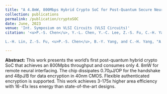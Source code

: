 ```yaml
---
title: "A 4.8mW, 800Mbps Hybrid Crypto SoC for Post-Quantum Secure Neural Interfacing"
collection: publications
permalink: /publication/cryptoSOC
date: June, 2023
venue: 'Int. Symposium on VLSI Circuits (VLSI Circuits)'
citation: '<u>P.-S. Chen</u>, Y.-L. Chen, Y.-C. Lee, Z.-S. Fu, C.-H. Yang, "A 28.8mW Accelerator IC for Dark Channel Prior Based Blind Image Deblurring," <i>IEEE Asian Solid-State Circuits Conference (A-SSCC)</i>, Nov. 2021.

L.-H. Lin, Z.-S. Fu, <u>P.-S. Chen</u>, B.-Y. Yang, and C.-H. Yang, "A 4.8mW, 800Mbps Hybrid Crypto SoC for Post-Quantum Secure Neural Interfacing," <i>Int. Symposium on VLSI Circuits (VLSI Circuits)</i>, June 2023.'

---
```


**Abstract:** This work presents the world’s first post-quantum hybrid crypto SoC that achieves an 800Mpbs throughput and consumes only 4. 8mW for remote neural interfacing. The chip dissipates 0.70μJ/OP for the handshake and 48pJ/B for data encryption in 40nm CMOS. Flexible authenticated encryption is supported. This work achieves 3-175x higher area efficiency with 16-41x less energy than state-of-the-art designs.

<!-- paperurl: 'http://academicpages.github.io/files/paper1.pdf' -->
